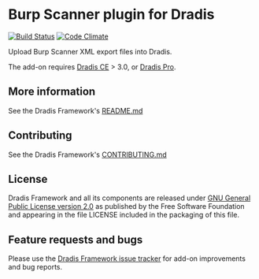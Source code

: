 # Burp Scanner plugin for Dradis

[![Build Status](https://secure.travis-ci.org/dradis/dradis-burp.png?branch=master)](http://travis-ci.org/dradis/dradis-burp) [![Code Climate](https://codeclimate.com/github/dradis/dradis-burp.png)](https://codeclimate.com/github/dradis/dradis-burp.png)


Upload Burp Scanner XML export files into Dradis.

The add-on requires [Dradis CE](https://dradis.com/ce/) > 3.0, or [Dradis Pro](https://dradis.com/).


## More information

See the Dradis Framework's [README.md](https://github.com/dradis/dradis-ce/blob/develop/README.md)


## Contributing

See the Dradis Framework's [CONTRIBUTING.md](https://github.com/dradis/dradis-ce/blob/develop/CONTRIBUTING.md)


## License

Dradis Framework and all its components are released under [GNU General Public License version 2.0](http://www.gnu.org/licenses/old-licenses/gpl-2.0.html) as published by the Free Software Foundation and appearing in the file LICENSE included in the packaging of this file.


## Feature requests and bugs

Please use the [Dradis Framework issue tracker](https://github.com/dradis/dradis-ce/issues) for add-on improvements and bug reports.
